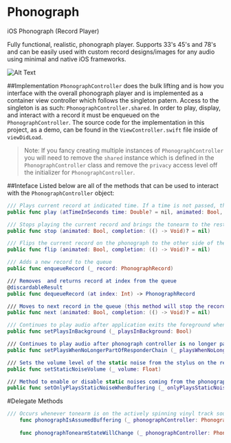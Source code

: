 # Phonograph
iOS Phonograph (Record Player)

Fully functional, realistic, phonograph player. Supports 33's 45's and 78's and can be easily used with custom record designs/images for any audio using minimal and native iOS frameworks.

![Alt Text](https://media.giphy.com/media/S9XGm4qHSvgJ8jcNVw/giphy.gif)

##Implementation
`PhonographController` does the bulk lifting and is how you interface with the overall phonograph player and is implemented as a container view controller which follows the singleton patern. Access to the singleton is as such: `PhonographController.shared`. In order to play, display, and interact with a record it must be enqueued on the `PhonographController`. The source code for the implementation in this project, as a demo, can be found in the `ViewController.swift` file inside of `viewDidLoad`.

> Note: If you fancy creating multiple instances of `PhonographController` you will need to remove the `shared` instance which is defined in the `PhonographController` class and remove the `privacy` access level off the initializer for `PhonographController`. 

##Inteface
Listed below are all of the methods that can be used to interact with the `PhonographController` object:
```swift
/// Plays current record at indicated time. If a time is not passed, the record will start playing from the beginning or wherever audio track was paused
public func play (atTimeInSeconds time: Double? = nil, animated: Bool, completion: (() -> Void)? = nil)

/// Stops playing the current record and brings the tonearm to the rest position
public func stop (animated: Bool, completion: (() -> Void)? = nil)

/// Flips the current record on the phonograph to the other side of the record (this method will stop the record spin and bring tonearm to rest if the record is playing at the time when this method is called)
public func flip (animated: Bool, completion: (() -> Void)? = nil)

/// Adds a new record to the queue
public func enqueueRecord (_ record: PhonographRecord)

/// Removes  and returns record at index from the queue
@discardableResult
public func dequeueRecord (at index: Int) -> PhonographRecord

/// Moves to next record in the queue (this method will stop the record spin and bring tonearm to rest if the record is playing at the time when this method is called)
public func next (animated: Bool, completion: (() -> Void)? = nil)

/// Continues to play audio after application exits the foreground when set to true
public func setPlaysInBackground (_ playsInBackground: Bool)

/// Continues to play audio after phonograph controller is no longer part of the responder chain when set to true
public func setPlaysWhenNoLongerPartOfResponderChain (_ playsWhenNoLongerPartOfResponderChain: Bool)

/// Sets the volume level of the static noise from the stylus on the record on a scale of zero to one. Default volume is 50%.
public func setStaticNoiseVolume (_ volume: Float)

/// Method to enable or disable static noises coming from the phonograph as a result of the stylus on the record when audio player is not buffering
public func setOnlyPlaysStaticNoiseWhenBuffering (_ onlyPlaysStaticNoiseWhenBuffering: Bool)
```

#Delegate Methods
```swift
/// Occurs whenever tonearm is on the actively spinning vinyl track sound grooves but not playing audio. Also called upon release.
    func phonographIsAssumedBuffering (_ phonographController: PhonographController, isAssumedBuffering: Bool)
    
    func phonographTonearmStateWillChange (_ phonographController: PhonographController, newTonearmState: PhonographController.TonearmState)
```
